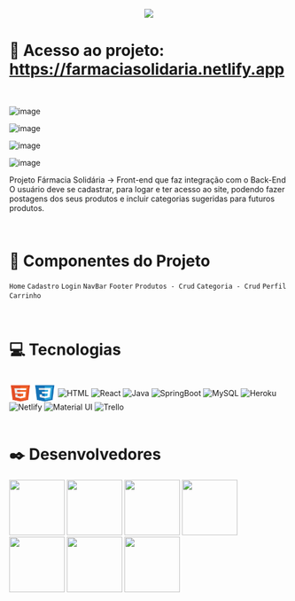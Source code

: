 <p align="center"><img src="http://img.shields.io/static/v1?label=STATUS&message=%20CONCLUIDO&color=GREEN&style=for-the-badge"/></p>

# 📁 Acesso ao projeto: https://farmaciasolidaria.netlify.app

<br>

![image](https://user-images.githubusercontent.com/113915415/196948142-d223377d-46a2-4c64-83fa-ae5b7ff94d57.png)

![image](https://user-images.githubusercontent.com/113915415/196948189-7741f6ae-ac05-4889-b46d-eb5e260904ef.png)

![image](https://user-images.githubusercontent.com/113915415/197874659-2e73ade7-7d3c-44d7-8736-d705efceb70b.png)

![image](https://user-images.githubusercontent.com/113915415/197874718-5d4b966a-ce0e-474e-965b-86b2eac66546.png)



Projeto Fármacia Solidária -> Front-end que faz integração com o Back-End O usuário deve se cadastrar, para logar e ter acesso ao site, podendo fazer postagens dos seus produtos e incluir categorias sugeridas para futuros produtos.

<br>

# :hammer: Componentes do Projeto
`Home` 
`Cadastro` 
`Login` 
`NavBar`
`Footer`
`Produtos - Crud`
`Categoria - Crud`
`Perfil`
`Carrinho` 

<br>

# 💻 Tecnologias

<div style="display: inline_block"><br>
  <img align="center" alt="HTML" height="30" width="40" src="https://raw.githubusercontent.com/devicons/devicon/master/icons/html5/html5-original.svg">
  <img align="center" alt="CSS" height="30" width="40" src="https://raw.githubusercontent.com/devicons/devicon/master/icons/css3/css3-original.svg">
  <img align="center" alt="HTML" height="30" width="40" src="https://cdn.jsdelivr.net/gh/devicons/devicon/icons/typescript/typescript-original.svg" />
  <img align="center" alt="React" height="30" width="40" src="https://cdn.jsdelivr.net/gh/devicons/devicon/icons/react/react-original.svg">
  <img align="center" alt="Java" height="30" width="40" src="https://user-images.githubusercontent.com/79949781/183263012-f25771dc-17a5-4ea0-9fb3-9c21cb3620cb.png">
  <img align="center" alt="SpringBoot" height="30" width="40" src="https://cdn.jsdelivr.net/gh/devicons/devicon/icons/spring/spring-original.svg">
  <img align="center" alt="MySQL" height="30" width="40" src="https://user-images.githubusercontent.com/79949781/183263082-03faa487-921f-4faf-9a36-3b9bdf186525.png">
  <img align="center" alt="Heroku" height="30" width="40" src="https://cdn.jsdelivr.net/gh/devicons/devicon/icons/heroku/heroku-original.svg">
  <img align="center" alt="Netlify" height="30" width="30" src="https://pics.freeicons.io/uploads/icons/png/11987465721551941710-512.png">
  <img align="center" alt="Material UI" height="30" width="40" src="https://cdn.jsdelivr.net/gh/devicons/devicon/icons/materialui/materialui-original.svg">
  <img align="center" alt="Trello" height="30" width="40" src="https://cdn.jsdelivr.net/gh/devicons/devicon/icons/trello/trello-plain.svg">
</div>

<br>

# ✒️ Desenvolvedores
<div>
  <img height="100" width="100" src='https://farmaciasolidaria.netlify.app/static/media/Andrei.4c0c8e3e54a7586eb70fe6d2057bf5f2.svg'>
  <img height="100" width="100" src='https://farmaciasolidaria.netlify.app/static/media/gabriel.3878d7f7f9c3c2ef9b9492e40b118a43.svg'>
  <img height="100" width="100" src='https://farmaciasolidaria.netlify.app/static/media/leticia.035b09770c64b6eddafebee78ad2b098.svg'>
  <img height="100" width="100" src='https://farmaciasolidaria.netlify.app/static/media/maikon.ce5202b0cb599260496f48c7e7a28969.svg'>
  <img height="100" width="100" src='https://farmaciasolidaria.netlify.app/static/media/pamela.1a7408792abe5ac21e6e565414f0c189.svg'>
  <img height="100" width="100" src='https://farmaciasolidaria.netlify.app/static/media/veronica.60ecd3560b4cdf3df12749a6a6ccbdb8.svg'>
  <img height="100" width="100" src='https://farmaciasolidaria.netlify.app/static/media/wesley.596feb91d92931119df7220ec751bd95.svg'>
</div>
